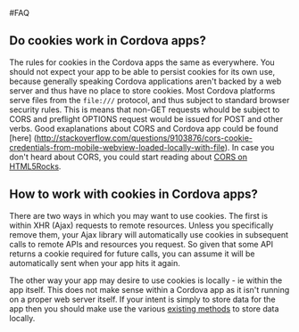 #FAQ

## Do cookies work in Cordova apps?

The rules for cookies in the Cordova apps the same as everywhere. You should not expect your app to be able to persist cookies for its own use, because generally speaking Cordova applications aren't backed by a web server and thus have no place to store cookies. Most Cordova platforms serve files from the `file:///` protocol, and thus subject to standard browser security rules. This is means that non-GET requests whould be subject to CORS and preflight OPTIONS request would be issued for POST and other verbs. Good exaplanations about CORS and Cordova app could be found [here] (http://stackoverflow.com/questions/9103876/cors-cookie-credentials-from-mobile-webview-loaded-locally-with-file). In case you don't heard about CORS, you could start reading about [CORS on HTML5Rocks](http://www.html5rocks.com/en/tutorials/cors/).

## How to work with cookies in Cordova apps?

There are two ways in which you may want to use cookies. The first is within XHR (Ajax) requests to remote resources. Unless you specifically remove them, your Ajax library will automatically use cookies in subsequent calls to remote APIs and resources you request. So given that some API returns a cookie required for future calls, you can assume it will be automatically sent when your app hits it again.

The other way your app may desire to use cookies is locally - ie within the app itself. This does not make sense within a Cordova app as it isn't running on a proper web server itself. If your intent is simply to store data for the app then you should make use the various [existing methods](http://cordova.apache.org/docs/en/4.0.0/cordova_storage_storage.md.html#Storage) to store data locally.
